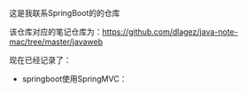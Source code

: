 这是我联系SpringBoot的的仓库

该仓库对应的笔记仓库为：https://github.com/dlagez/java-note-mac/tree/master/javaweb

现在已经记录了：

- springboot使用SpringMVC：

